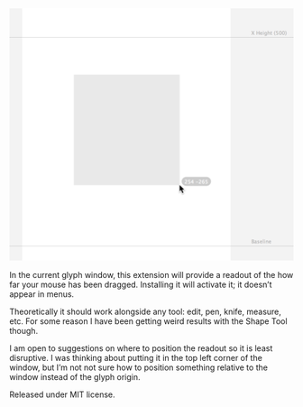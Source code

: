 <img src="https://github.com/FontBureau/fbOpenTools/raw/master/ShowDelta/ShowDelta_preview.png" />

<p>In the current glyph window, this extension will provide a readout of the how far your mouse has been dragged. Installing it will activate it; it doesn’t appear in menus.</p>

<p>Theoretically it should work alongside any tool: edit, pen, knife, measure, etc. For some reason I have been getting weird results with the Shape Tool though.</p>

<p>I am open to suggestions on where to position the readout so it is least disruptive. I was thinking about putting it in the top left corner of the window, but I’m not not sure how to position something relative to the window instead of the glyph origin.</p>

<p>Released under MIT license.</p>